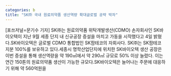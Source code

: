 ```yaml
---
categories: b
title: "SK㈜ 국내 원료의약품 생산역량 확대글로벌 공략 박차"
---
```

[포쓰저널=문기수 기자] SK㈜는 원료의약품 위탁개발생산(CDMO) 손자회사인 SK바이오텍이 지난 9월 세종 단지 내 신규공장 증설을 마치고 가동을 시작했다고 4일 밝혔다.SK바이오텍은 글로벌 CDMO 통합법인 SK팜테코의 자회사다. SK㈜는 SK팜테코 지분 100%를 보유하고 있다.세종시 명학산업단지에 위치한 SK바이오텍 생산 공장은 이번 증설을 통해 생산역량을 약 190㎥에서 약 290㎥ 규모로 50% 이상 늘렸다. 이는 연간 150톤의 원료의약품 생산이 가능한 규모다.SK바이오텍은 늘어나는 주문에 대응하기 위해 약 560억원을